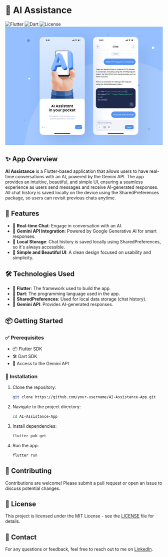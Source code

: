 # 🤖 AI Assistance

![Flutter](https://img.shields.io/badge/Flutter-Framework-blue?style=flat-square)
![Dart](https://img.shields.io/badge/Dart-Language-blue?style=flat-square)
![License](https://img.shields.io/badge/License-MIT-green?style=flat-square)
<img src="assets/images/desing.png" alt="screenshot" width="" >

## ✨ App Overview

**AI Assistance** is a Flutter-based application that allows users to have real-time conversations with an AI, powered by the Gemini API. The app provides an intuitive, beautiful, and simple UI, ensuring a seamless experience as users send messages and receive AI-generated responses. All chat history is saved locally on the device using the SharedPreferences package, so users can revisit previous chats anytime.

## 🚀 Features

- 💬 **Real-time Chat**: Engage in conversation with an AI.
- 🤖 **Gemini API Integration**: Powered by Google Generative AI for smart responses.
- 💾 **Local Storage**: Chat history is saved locally using SharedPreferences, so it's always accessible.
- 🎨 **Simple and Beautiful UI**: A clean design focused on usability and simplicity.

## 🛠️ Technologies Used

- 🧩 **Flutter**: The framework used to build the app.
- 🔨 **Dart**: The programming language used in the app.
- 💼 **SharedPreferences**: Used for local data storage (chat history).
- 🧠 **Gemini API**: Provides AI-generated responses.

## 📦 Getting Started

### ✅ Prerequisites

- 📦 Flutter SDK
- 🛠️ Dart SDK
- 🔑 Access to the Gemini API

### 📲 Installation

1. Clone the repository:
    ```bash
    git clone https://github.com/your-username/AI-Assistance-App.git
    ```
2. Navigate to the project directory:
    ```bash
    cd AI-Assistance-App
    ```
3. Install dependencies:
    ```bash
    flutter pub get
    ```
4. Run the app:
    ```bash
    flutter run
    ```

## 🤝 Contributing

Contributions are welcome! Please submit a pull request or open an issue to discuss potential changes.

## 📄 License

This project is licensed under the MIT License - see the [LICENSE](LICENSE) file for details.

## 📧 Contact
For any questions or feedback, feel free to reach out to me on [LinkedIn](https://linktr.ee/DineIssam).
